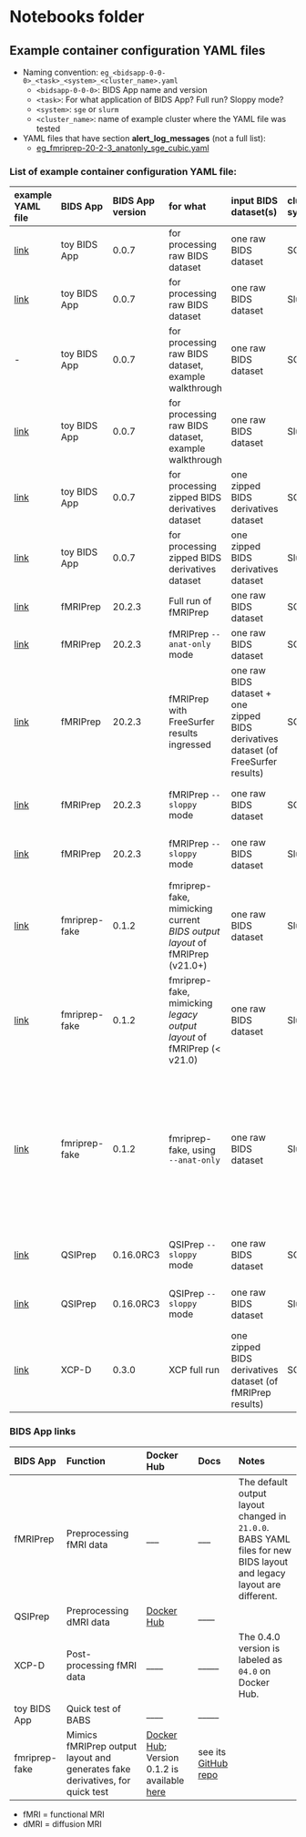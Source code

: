 # Notebooks folder

## Example container configuration YAML files
* Naming convention: `eg_<bidsapp-0-0-0>_<task>_<system>_<cluster_name>.yaml`
    * `<bidsapp-0-0-0>`: BIDS App name and version
    * `<task>`:  For what application of BIDS App? Full run? Sloppy mode?
    * `<system>`: `sge` or `slurm`
    * `<cluster_name>`: name of example cluster where the YAML file was tested
* YAML files that have section **alert_log_messages** (not a full list):
    * [eg_fmriprep-20-2-3_anatonly_sge_cubic.yaml](eg_fmriprep-20-2-3_anatonly_sge_cubic.yaml)

### List of example container configuration YAML file:

| example YAML file | BIDS App | BIDS App version | for what | input BIDS dataset(s) | cluster system | Notes | 
| :-- | :--|:-- | :-- |:-- | :-- | :-- |
| [link](eg_toybidsapp-0-0-7_rawBIDS_sge_cubic.yaml) | toy BIDS App | 0.0.7 |for processing raw BIDS dataset | one raw BIDS dataset | SGE | |
| [link](eg_toybidsapp-0-0-7_rawBIDS_slurm_msi.yaml) | toy BIDS App | 0.0.7 |for processing raw BIDS dataset | one raw BIDS dataset | Slurm | |
| - | toy BIDS App | 0.0.7 |for processing raw BIDS dataset, example walkthrough | one raw BIDS dataset | SGE | This YAML file can be found in BABS docs - example walkthrough |
| [link](eg_toybidsapp-0-0-7_rawBIDS-walkthrough_slurm_msi.yaml) | toy BIDS App | 0.0.7 |for processing raw BIDS dataset, example walkthrough | one raw BIDS dataset | Slurm | |
| [link](eg_toybidsapp-0-0-7_zipped_sge_cubic.yaml) | toy BIDS App | 0.0.7 |for processing zipped BIDS derivatives dataset | one zipped BIDS derivatives dataset | SGE | |
| [link](eg_toybidsapp-0-0-7_zipped_slurm_msi.yaml) | toy BIDS App | 0.0.7 |for processing zipped BIDS derivatives dataset | one zipped BIDS derivatives dataset | Slurm | |
| [link](eg_fmriprep-20-2-3_full_sge_cubic.yaml) | fMRIPrep | 20.2.3 | Full run of fMRIPrep | one raw BIDS dataset | SGE | |
| [link](eg_fmriprep-20-2-3_anatonly_sge_cubic.yaml) | fMRIPrep | 20.2.3 | fMRIPrep `--anat-only` mode | one raw BIDS dataset | SGE | |
| [link](eg_fmriprep-20-2-3_ingressed-fs_sge_cubic.yaml) | fMRIPrep | 20.2.3 | fMRIPrep with FreeSurfer results ingressed | one raw BIDS dataset + one zipped BIDS derivatives dataset (of FreeSurfer results) | SGE | |
| [link](eg_fmriprep-20-2-3_sloppy_sge_cubic.yaml) | fMRIPrep | 20.2.3 | fMRIPrep `--sloppy` mode | one raw BIDS dataset | SGE | ⚠️ WARNING: only for testing! ⚠️ |
| [link](eg_fmriprep-20-2-3_sloppy_slurm_msi.yaml) | fMRIPrep | 20.2.3 | fMRIPrep `--sloppy` mode | one raw BIDS dataset | Slurm | ⚠️ WARNING: only for testing! ⚠️ |
| [link](eg_fmriprepfake-0-1-2_full_slurm_msi.yaml) | fmriprep-fake | 0.1.2 | fmriprep-fake, mimicking current *BIDS output layout* of fMRIPrep (v21.0+) | one raw BIDS dataset | Slurm | |
| [link](eg_fmriprepfake-0-1-2_legacy-layout_slurm_msi.yaml) | fmriprep-fake | 0.1.2 | fmriprep-fake, mimicking *legacy output layout* of fMRIPrep (< v21.0) | one raw BIDS dataset | Slurm | |
| [link](eg_fmriprepfake-0-1-2_anatonly_slurm_msi.yaml) | fmriprep-fake | 0.1.2 | fmriprep-fake, using `--anat-only` | one raw BIDS dataset | Slurm | ⚠️ WARNING: For version `0.1.2`, although `--anat-only` is on, the generated files won't be different and will still include fMRI derivatives. |
| [link](eg_qsiprep-0-16-0RC3_sloppy_sge_cubic.yaml) | QSIPrep | 0.16.0RC3 | QSIPrep `--sloppy` mode | one raw BIDS dataset | SGE | ⚠️ WARNING: only for testing! |
| [link](eg_qsiprep-0-16-0RC3_sloppy_slurm_msi.yaml) | QSIPrep | 0.16.0RC3 | QSIPrep `--sloppy` mode | one raw BIDS dataset | Slurm | ⚠️ WARNING: only for testing! |
| [link](eg_xcpd-0-3-0_full_sge_cubic.yaml ) | XCP-D | 0.3.0 | XCP full run | one zipped BIDS derivatives dataset (of fMRIPrep results) | SGE | |

### BIDS App links
| BIDS App | Function | Docker Hub | Docs | Notes | 
| :-- | :--|:-- | :-- |:-- |
| fMRIPrep | Preprocessing fMRI data | ___ | ___ | The default output layout changed in `21.0.0`. BABS YAML files for new BIDS layout and legacy layout are different. |
| QSIPrep | Preprocessing dMRI data | [Docker Hub](https://hub.docker.com/r/pennbbl/qsiprep) | ____ | |
| XCP-D | Post-processing fMRI data | ____ | _____ | The 0.4.0 version is labeled as `04.0` on Docker Hub. |
| toy BIDS App | Quick test of BABS | ____ | _____ | |
| fmriprep-fake | Mimics fMRIPrep output layout and generates fake derivatives, for quick test | [Docker Hub](https://hub.docker.com/r/djarecka/fmriprep_fake); Version 0.1.2 is available [here](https://hub.docker.com/r/chenyingzhao/fmriprep_fake) | see its [GitHub repo](https://github.com/djarecka/fmriprep-fake) |  |

* fMRI = functional MRI
* dMRI = diffusion MRI
